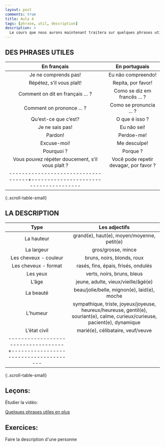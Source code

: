 ```yaml
---
layout: post
comments: true
title: Aula 4
tags: [phrase, util, description]
description: >
  Le cours que nous aurons maintenant traitera sur quelques phrases utiles et la description d'une personne.<!--more-->
---
```


DES PHRASES UTILES
-------------

|           En français             |            En portuguais             |
|:---------------------------------:|:------------------------------------:|
|Je ne comprends pas!               |Eu não compreendo!                    |
|Répétez, s’il vous plaît!          |Repita, por favor!                    |
|Comment on dit en français … ?     |Como se diz em francês ... ?          |
|Comment on prononce ... ?          |Como se pronuncia ... ?               |
|Qu’est-ce que c’est?               |O que é isso ?                        |
|Je ne sais pas!                    |Eu não sei!                           |
|Pardon!                            |Perdoe-me!                            |
|Excuse-moi!                        |Me desculpe!                          |
|Pourquoi ?                         |Porque ?                              |
|Vous pouvez répéter doucement, s’il vous plaît ?|Você pode repetir devagar, por favor ?|
|-----------------------------------+--------------------------------------|
{:.scroll-table-small}


LA DESCRIPTION
-------------

|               Type                |            Les adjectifs             |
|:---------------------------------:|:------------------------------------:|
|La hauteur                         |grand(e), haut(e), moyen/moyenne, petit(e)|
|La largeur                         |gros/grosse, mince                    |
|Les cheveux - couleur              |bruns, noirs, blonds, roux            |
|Les cheveux - format               |rasés, fins, épais, frisés, ondulés   |
|Les yeux                           |verts, noirs, bruns, bleus            |
|L’âge                              |jeune, adulte, vieux/vieille/âgé(e)   |
|La beauté                          |beau/jolie/belle, mignon(e), laid(e), moche|
|L’humeur                           |sympathique, triste, joyeux/joyeuse, heureux/heureuse, gentil(e), souriant(e), calme, curieux/curieuse, pacient(e), dynamique|
|L’état civil                       |marié(e), célibataire, veuf/veuve     |
|-----------------------------------+--------------------------------------|
{:.scroll-table-small}


Leçons:
-------------

Étudier la vidéo:

[Quelques phrases utiles en plus](https://www.youtube.com/watch?v=YmVal3lH4GA)

Exercices:
-------------

Faire la description d'une personne